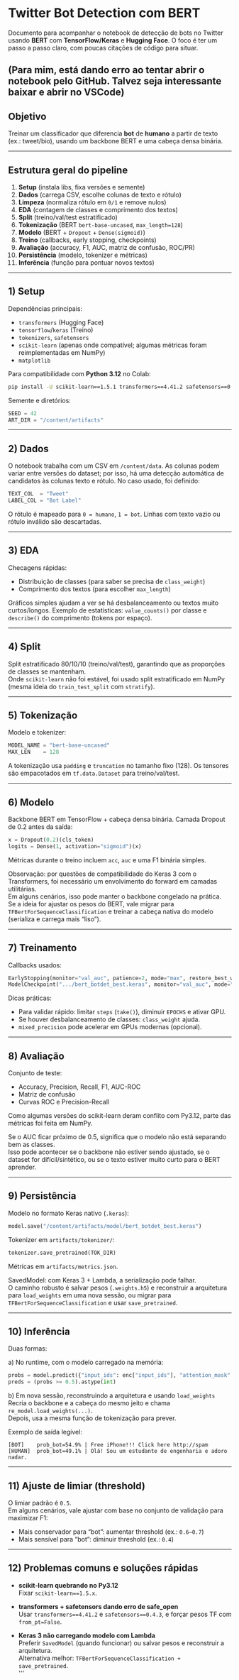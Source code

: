 # Twitter Bot Detection com BERT 

Documento para acompanhar o notebook de detecção de bots no Twitter usando **BERT** com **TensorFlow/Keras** e **Hugging Face**. O foco é ter um passo a passo claro, com poucas citações de código para situar.



(Para mim, está dando erro ao tentar abrir o notebook pelo GitHub. Talvez seja interessante baixar e abrir no VSCode)
---

## Objetivo

Treinar um classificador que diferencia **bot** de **humano** a partir de texto (ex.: tweet/bio), usando um backbone BERT e uma cabeça densa binária.

---

## Estrutura geral do pipeline

1. **Setup** (instala libs, fixa versões e semente)  
2. **Dados** (carrega CSV, escolhe colunas de texto e rótulo)  
3. **Limpeza** (normaliza rótulo em `0/1` e remove nulos)  
4. **EDA** (contagem de classes e comprimento dos textos)  
5. **Split** (treino/val/test estratificado)  
6. **Tokenização** (BERT `bert-base-uncased`, `max_length=128`)  
7. **Modelo** (BERT + `Dropout` + `Dense(sigmoid)`)  
8. **Treino** (callbacks, early stopping, checkpoints)  
9. **Avaliação** (accuracy, F1, AUC, matriz de confusão, ROC/PR)  
10. **Persistência** (modelo, tokenizer e métricas)  
11. **Inferência** (função para pontuar novos textos)  

---

## 1) Setup

Dependências principais:
- `transformers` (Hugging Face)  
- `tensorflow`/`keras` (Treino)  
- `tokenizers`, `safetensors`  
- `scikit-learn` (apenas onde compatível; algumas métricas foram reimplementadas em NumPy)  
- `matplotlib`  

Para compatibilidade com **Python 3.12** no Colab:

```bash
pip install -U scikit-learn==1.5.1 transformers==4.41.2 safetensors==0.4.3
```

Semente e diretórios:

```python
SEED = 42
ART_DIR = "/content/artifacts"
```

---

## 2) Dados

O notebook trabalha com um CSV em `/content/data`. As colunas podem variar entre versões do dataset; por isso, há uma detecção automática de candidatos às colunas texto e rótulo. No caso usado, foi definido:

```python
TEXT_COL  = "Tweet"
LABEL_COL = "Bot Label"
```

O rótulo é mapeado para `0 = humano`, `1 = bot`. Linhas com texto vazio ou rótulo inválido são descartadas.

---

## 3) EDA

Checagens rápidas:
- Distribuição de classes (para saber se precisa de `class_weight`)  
- Comprimento dos textos (para escolher `max_length`)  

Gráficos simples ajudam a ver se há desbalanceamento ou textos muito curtos/longos. Exemplo de estatísticas: `value_counts()` por classe e `describe()` do comprimento (tokens por espaço).

---

## 4) Split

Split estratificado 80/10/10 (treino/val/test), garantindo que as proporções de classes se mantenham.  
Onde `scikit-learn` não foi estável, foi usado split estratificado em NumPy (mesma ideia do `train_test_split` com `stratify`).

---

## 5) Tokenização

Modelo e tokenizer:

```python
MODEL_NAME = "bert-base-uncased"
MAX_LEN    = 128
```

A tokenização usa `padding` e `truncation` no tamanho fixo (128). Os tensores são empacotados em `tf.data.Dataset` para treino/val/test.

---

## 6) Modelo

Backbone BERT em TensorFlow + cabeça densa binária. Camada Dropout de 0.2 antes da saída:

```python
x = Dropout(0.2)(cls_token)
logits = Dense(1, activation="sigmoid")(x)
```

Métricas durante o treino incluem `acc`, `auc` e uma F1 binária simples.

Observação: por questões de compatibilidade do Keras 3 com o Transformers, foi necessário um envolvimento do forward em camadas utilitárias.  
Em alguns cenários, isso pode manter o backbone congelado na prática.  
Se a ideia for ajustar os pesos do BERT, vale migrar para `TFBertForSequenceClassification` e treinar a cabeça nativa do modelo (serializa e carrega mais “liso”).

---

## 7) Treinamento

Callbacks usados:

```python
EarlyStopping(monitor="val_auc", patience=2, mode="max", restore_best_weights=True)
ModelCheckpoint(".../bert_botdet_best.keras", monitor="val_auc", mode="max", save_best_only=True)
```

Dicas práticas:
- Para validar rápido: limitar `steps` (`take()`), diminuir `EPOCHS` e ativar GPU.  
- Se houver desbalanceamento de classes: `class_weight` ajuda.  
- `mixed_precision` pode acelerar em GPUs modernas (opcional).  

---

## 8) Avaliação

Conjunto de teste:
- Accuracy, Precision, Recall, F1, AUC-ROC  
- Matriz de confusão  
- Curvas ROC e Precision-Recall  

Como algumas versões do scikit-learn deram conflito com Py3.12, parte das métricas foi feita em NumPy.  

Se o AUC ficar próximo de 0.5, significa que o modelo não está separando bem as classes.  
Isso pode acontecer se o backbone não estiver sendo ajustado, se o dataset for difícil/sintético, ou se o texto estiver muito curto para o BERT aprender.

---

## 9) Persistência

Modelo no formato Keras nativo (`.keras`):

```python
model.save("/content/artifacts/model/bert_botdet_best.keras")
```

Tokenizer em `artifacts/tokenizer/`:

```python
tokenizer.save_pretrained(TOK_DIR)
```

Métricas em `artifacts/metrics.json`.

SavedModel: com Keras 3 + Lambda, a serialização pode falhar.  
O caminho robusto é salvar pesos (`.weights.h5`) e reconstruir a arquitetura para `load_weights` em uma nova sessão, ou migrar para `TFBertForSequenceClassification` e usar `save_pretrained`.

---

## 10) Inferência

Duas formas:

a) No runtime, com o modelo carregado na memória:

```python
probs = model.predict({"input_ids": enc["input_ids"], "attention_mask": enc["attention_mask"]}).ravel()
preds = (probs >= 0.5).astype(int)
```

b) Em nova sessão, reconstruindo a arquitetura e usando `load_weights`  
Recria o backbone e a cabeça do mesmo jeito e chama `re_model.load_weights(...)`.  
Depois, usa a mesma função de tokenização para prever.

Exemplo de saída legível:

```
[BOT]    prob_bot=54.9% | Free iPhone!!! Click here http://spam
[HUMAN]  prob_bot=49.1% | Olá! Sou um estudante de engenharia e adoro nadar.
```

---

## 11) Ajuste de limiar (threshold)

O limiar padrão é `0.5`.  
Em alguns cenários, vale ajustar com base no conjunto de validação para maximizar F1:

- Mais conservador para “bot”: aumentar threshold (ex.: `0.6–0.7`)  
- Mais sensível para “bot”: diminuir threshold (ex.: `0.4`)  

---

## 12) Problemas comuns e soluções rápidas

- **scikit-learn quebrando no Py3.12**  
  Fixar `scikit-learn==1.5.x`.  

- **transformers + safetensors dando erro de safe_open**  
  Usar `transformers==4.41.2` e `safetensors==0.4.3`, e forçar pesos TF com `from_pt=False`.  

- **Keras 3 não carregando modelo com Lambda**  
  Preferir `SavedModel` (quando funcionar) ou salvar pesos e reconstruir a arquitetura.  
  Alternativa melhor: `TFBertForSequenceClassification + save_pretrained`.  
'''
